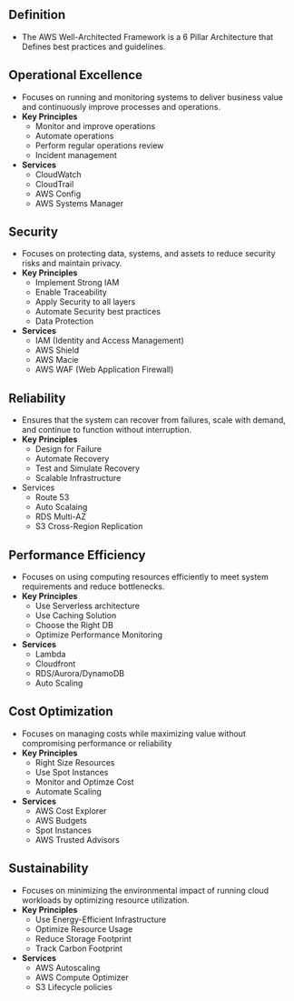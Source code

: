 ## Definition

- The AWS Well-Architected Framework is a 6 Pillar Architecture that Defines best practices and guidelines.
## Operational Excellence

- Focuses on running and monitoring systems to deliver business value and continuously improve processes and operations.
- **Key Principles**
    - Monitor and improve operations
    - Automate operations
    - Perform regular operations review
    - Incident management
- **Services**
    - CloudWatch
    - CloudTrail
    - AWS Config
    - AWS Systems Manager

## Security

- Focuses on protecting data, systems, and assets to reduce security risks and maintain privacy.
- **Key Principles**
    - Implement Strong IAM
    - Enable Traceability
    - Apply Security to all layers
    - Automate Security best practices
    - Data Protection
- **Services**
    - IAM (Identity and Access Management)
    - AWS Shield
    - AWS Macie
    - AWS WAF (Web Application Firewall)

## Reliability

- Ensures that the system can recover from failures, scale with demand, and continue to function without interruption.
- **Key Principles**
    - Design for Failure
    - Automate Recovery
    - Test and Simulate Recovery
    - Scalable Infrastructure
- Services
    - Route 53
    - Auto Scalaing
    - RDS Multi-AZ
    - S3 Cross-Region Replication

## Performance Efficiency

- Focuses on using computing resources efficiently to meet system requirements and reduce bottlenecks.
- **Key Principles**
    - Use Serverless architecture
    - Use Caching Solution
    - Choose the Right DB
    - Optimize Performance Monitoring
- **Services**
    - Lambda
    - Cloudfront
    - RDS/Aurora/DynamoDB
    - Auto Scaling

## Cost Optimization

- Focuses on managing costs while maximizing value without compromising performance or reliability
- **Key Principles**
    - Right Size Resources
    - Use Spot Instances
    - Monitor and Optimze Cost
    - Automate Scaling
- **Services**
    - AWS Cost Explorer
    - AWS Budgets
    - Spot Instances
    - AWS Trusted Advisors

## Sustainability

- Focuses on minimizing the environmental impact of running cloud workloads by optimizing resource utilization.
- **Key Principles**
    - Use Energy-Efficient Infrastructure
    - Optimize Resource Usage
    - Reduce Storage Footprint
    - Track Carbon Footprint
- **Services**
    - AWS Autoscaling
    - AWS Compute Optimizer
    - S3 Lifecycle policies